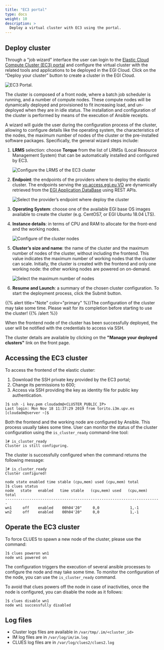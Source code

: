 ```yaml
---
title: "EC3 portal"
type: docs
weight: 10
description: >
  Deploy a virtual cluster with EC3 using the portal.
---
```


## Deploy cluster

Through a "job wizard" interface the user can login to the
[Elastic Cloud Compute Cluster (EC3) portal](https://servproject.i3m.upv.es/ec3-ltos/index.php)
and configure the virtual cluster with the related tools and applications to be
deployed in the EGI Cloud. Click on the “Deploy your cluster” button to create a
cluster in the EGI Cloud.

![EC3 Portal.](ec3-portal.png)

The cluster is composed of a front node, where a batch job scheduler is running,
and a number of compute nodes. These compute nodes will be dynamically deployed
and provisioned to fit increasing load, and un-deployed when they are in idle
status. The installation and configuration of the cluster is performed by means
of the execution of Ansible receipts.

A wizard will guide the user during the configuration process of the cluster,
allowing to configure details like the operating system, the characteristics of
the nodes, the maximum number of nodes of the cluster or the pre-installed
software packages. Specifically, the general wizard steps include:

1. **LRMS** selection: choose **Torque** from the list of LRMSs (Local Resource
   Management System) that can be automatically installed and configured by EC3.

   ![Configure the LRMS of the EC3 cluster](ec3-lrms.png)

1. **Endpoint**: the endpoints of the providers where to deploy the elastic
   cluster. The endpoints serving the
   [vo.access.egi.eu VO](https://operations-portal.egi.eu/vo/view/voname/vo.access.egi.eu)
   are dynamically retrieved from the
   [EGI Application DataBase](https://appdb.egi.eu/) using REST APIs.

   ![Select the provider’s endpoint where deploy the cluster](ec3-endpoint.png)

1. **Operating System**: choose one of the available EGI base OS images
   available to create the cluster (e.g. CentOS7, or EGI Ubuntu 18.04 LTS).

1. **Instance details**: in terms of CPU and RAM to allocate for the front-end
   and the working nodes.

   ![Configure of the cluster nodes](ec3-nodes.png)

1. **Cluster’s size and name**: the name of the cluster and the maximum number
   of nodes of the cluster, without including the frontend. This value
   indicates the maximum number of working nodes that the cluster can scale.
   Initially, the cluster is created with the frontend and only one working
   node: the other working nodes are powered on on-demand.

   ![Select the maximum number of nodes](ec3-size.png)

1. **Resume and Launch**: a summary of the chosen cluster configuration. To
   start the deployment process, click the Submit button.

{{% alert title="Note" color="primary" %}}The configuration of the cluster may
take some time. Please wait for its completion before starting to use the
cluster! {{% /alert %}}

When the frontend node of the cluster has been successfully deployed, the user
will be notified with the credentials to access via SSH.

The cluster details are available by clicking on the **"Manage your deployed
clusters"** link on the front page.

## Accessing the EC3 cluster

To access the frontend of the elastic cluster:

1. Download the SSH private key provided by the EC3 portal;
1. Change its permissions to 600;
1. Access via SSH providing the key as identity file for public key
   authentication.

```shell
]$ ssh -i key.pem cloudadm@<CLUSTER_PUBLIC_IP>
Last login: Mon Nov 18 11:37:29 2019 from torito.i3m.upv.es
[cloudadm@server ~]$
```

Both the frontend and the working node are configured by Ansible. This process
usually takes some time. User can monitor the status of the cluster
configuration using the `is_cluster_ready` command-line tool:

```shell
]# is_cluster_ready
Cluster is still configuring.
```

The cluster is successfully configured when the command returns the following
message:

```shell
]# is_cluster_ready
Cluster configured!

node state enabled time stable (cpu,mem) used (cpu,mem) total
]$ clues status
node   state   enabled   time stable   (cpu,mem) used   (cpu,mem) total
-----------------------------------------------------------------------
wn1     off    enabled    00h04'20"     0,0              1,-1
wn2     off    enabled    00h04'20"     0,0              1,-1
```

## Operate the EC3 cluster

To force CLUES to spawn a new node of the cluster, please use the command:

```shell
]$ clues poweron wn1
node wn1 powered on
```

The configuration triggers the execution of several ansible processes to
configure the node and may take some time. To monitor the configuration of the
node, you can use the `is_cluster_ready` command.

To avoid that clues powers off the node in case of inactivities, once the node
is configured, you can disable the node as it follows:

```shell
]$ clues disable wn1
node wn1 successfully disabled
```

## Log files

- Cluster logs files are available in `/var/tmp/.im/<cluster_id>`
- IM log files are in `/var/log/im/im.log`
- CLUES log files are in `/var/log/clues2/clues2.log`
